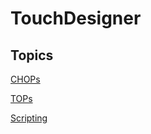# TouchDesigner

## Topics

[CHOPs](./CHOPS/index.md)

[TOPs](./TOPS/index.md)

[Scripting](./SCRIPTING/index.md)

